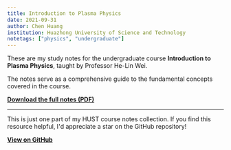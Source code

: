 ```yaml
---
title: Introduction to Plasma Physics
date: 2021-09-31
author: Chen Huang
institution: Huazhong University of Science and Technology
notetags: ["physics", "undergraduate"]
---
```


These are my study notes for the undergraduate course **Introduction to Plasma Physics**, taught by Professor He-Lin Wei.

The notes serve as a comprehensive guide to the fundamental concepts covered in the course.

[**Download the full notes (PDF)**](/notes/introduction-to-plasma-physics/pdf/introduction-to-plasma-physics.pdf)

---

This is just one part of my HUST course notes collection. If you find this resource helpful, I'd appreciate a star on the GitHub repository!

[**View on GitHub**](https://github.com/chenx820/HUST-course-notes)
